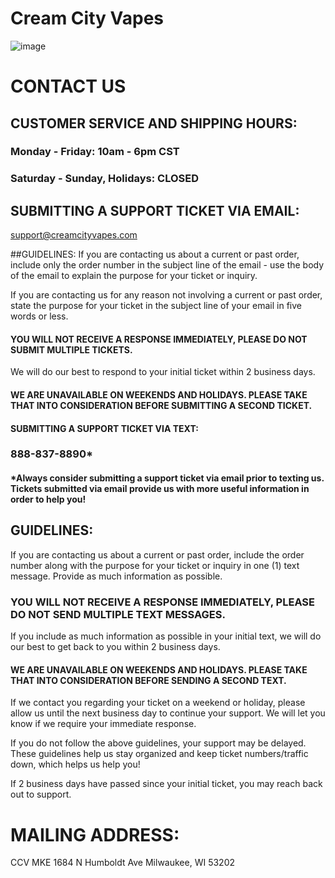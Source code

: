 # Cream City Vapes
![image](https://user-images.githubusercontent.com/104687767/166837174-32b44a04-e685-4c2f-b74b-aea957fb3376.png)

# CONTACT US
## CUSTOMER SERVICE AND SHIPPING HOURS:

### Monday - Friday: 10am - 6pm CST
### Saturday - Sunday, Holidays: CLOSED

 

## SUBMITTING A SUPPORT TICKET VIA EMAIL:
support@creamcityvapes.com

##GUIDELINES: 
If you are contacting us about a current or past order, include only the order number in the subject line of the email - use the body of the email to explain the purpose for your ticket or inquiry.

If you are contacting us for any reason not involving a current or past order, state the purpose for your ticket in the subject line of your email in five words or less.

#### YOU WILL NOT RECEIVE A RESPONSE IMMEDIATELY, PLEASE DO NOT SUBMIT MULTIPLE TICKETS.
We will do our best to respond to your initial ticket within 2 business days. 

#### WE ARE UNAVAILABLE ON WEEKENDS AND HOLIDAYS. PLEASE TAKE THAT INTO CONSIDERATION BEFORE SUBMITTING A SECOND TICKET.

 

#### SUBMITTING A SUPPORT TICKET VIA TEXT:

### 888-837-8890*

#### *Always consider submitting a support ticket via email prior to texting us. Tickets submitted via email provide us with more useful information in order to help you!

## GUIDELINES: 
If you are contacting us about a current or past order, include the order number along with the purpose for your ticket or inquiry in one (1) text message. Provide as much information as possible.

### YOU WILL NOT RECEIVE A RESPONSE IMMEDIATELY, PLEASE DO NOT SEND MULTIPLE TEXT MESSAGES. 
If you include as much information as possible in your initial text, we will do our best to get back to you within 2 business days.

#### WE ARE UNAVAILABLE ON WEEKENDS AND HOLIDAYS. PLEASE TAKE THAT INTO CONSIDERATION BEFORE SENDING A SECOND TEXT.

If we contact you regarding your ticket on a weekend or holiday, please allow us until the next business day to continue your support. We will let you know if we require your immediate response.

If you do not follow the above guidelines, your support may be delayed. These guidelines help us stay organized and keep ticket numbers/traffic down, which helps us help you!

If 2 business days have passed since your initial ticket, you may reach back out to support.

 

# MAILING ADDRESS:

CCV MKE
1684 N Humboldt Ave
Milwaukee, WI 53202
